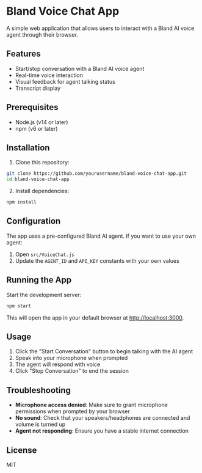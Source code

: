 # Bland Voice Chat App

A simple web application that allows users to interact with a Bland AI voice agent through their browser.

## Features

- Start/stop conversation with a Bland AI voice agent
- Real-time voice interaction
- Visual feedback for agent talking status
- Transcript display

## Prerequisites

- Node.js (v14 or later)
- npm (v6 or later)

## Installation

1. Clone this repository:
```bash
git clone https://github.com/yourusername/bland-voice-chat-app.git
cd bland-voice-chat-app
```

2. Install dependencies:
```bash
npm install
```

## Configuration

The app uses a pre-configured Bland AI agent. If you want to use your own agent:

1. Open `src/VoiceChat.js`
2. Update the `AGENT_ID` and `API_KEY` constants with your own values

## Running the App

Start the development server:
```bash
npm start
```

This will open the app in your default browser at [http://localhost:3000](http://localhost:3000).

## Usage

1. Click the "Start Conversation" button to begin talking with the AI agent
2. Speak into your microphone when prompted
3. The agent will respond with voice
4. Click "Stop Conversation" to end the session

## Troubleshooting

- **Microphone access denied**: Make sure to grant microphone permissions when prompted by your browser
- **No sound**: Check that your speakers/headphones are connected and volume is turned up
- **Agent not responding**: Ensure you have a stable internet connection

## License

MIT 